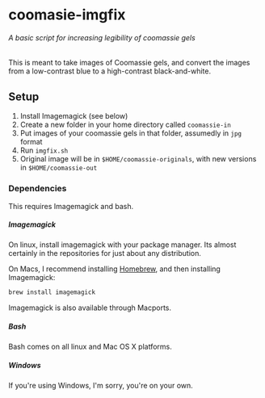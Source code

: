 # coomasie-imgfix

###### *A basic script for increasing legibility of coomassie gels*

This is meant to take images of Coomassie gels, and convert the images from a low-contrast blue to a high-contrast black-and-white.


## Setup

 1. Install Imagemagick (see below)
 2. Create a new folder in your home directory called `coomassie-in`
 3. Put images of your coomassie gels in that folder, assumedly in `jpg` format
 4. Run `imgfix.sh`
 5. Original image will be in `$HOME/coomassie-originals`, with new versions in `$HOME/coomassie-out`
 
### Dependencies

This requires Imagemagick and bash.

##### Imagemagick

On linux, install imagemagick with your package manager. Its almost certainly in the repositories for just about any distribution.

On Macs, I recommend installing [Homebrew](http://brew.sh/), and then installing Imagemagick:

```bash
brew install imagemagick
```

Imagemagick is also available through Macports.

##### Bash

Bash comes on all linux and Mac OS X platforms.

##### Windows

If you're using Windows, I'm sorry, you're on your own.
